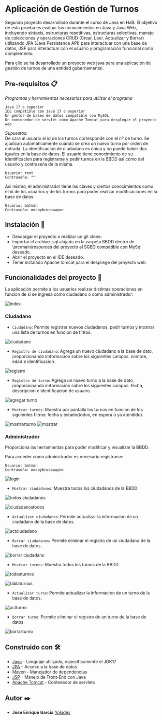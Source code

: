 # Aplicación de Gestión de Turnos

<p>Segundo proyecto desarrollado durante el curso de Java en HaB. El objetivo de esta prueba es evaluar tus conocimientos en Java y Java Web, incluyendo sintaxis, estructuras repetitivas, estructuras selectivas, manejo de colecciones y operaciones CRUD (Crear, Leer, Actualizar y Borrar) utilizando JPA (Java Persistence API)  para interactuar con una base de datos, JSP para interactuar con el usuario y programación funcional como complemento. </p>
<p>Para ello se ha desarrollado un proyecto web java para una aplicación de gestión de turnos de una entidad gubernamental.</p>

## Pre-requisitos 📋

_Programas y herramientas necesarias para utilizar el programa_

```
Java 17 o superior
IDE compatible con Java 17 o superior
Un gestor de bases de datos compatible con MySQL
Un contenedor de servlet como Apache Tomcat para desplegar el proyecto web
```
_Supuestos:_ <br>
De cara al usuario el id de los turnos corresponde con el nº de turno. Se ajudican automaticamente cuando se crea un nuevo turno por orden de entrada.
La identificacion de ciudadano es única y no puede haber dos iguales en la base de datos.
El usuario tiene conocimiento de su identificacion para registrarse y pedir turnos en la BBDD asi como del usuario y contraseña de la misma.
```
Usuario: root
Contraseña: ""
```

Así mismo, el administrador tiene las claves y ciertos conocimientos como el id de los usuarios y de los turnos para poder realizar modificaciones en la base de datos
```
Usuario: batman
Contraseña: nosoybrucewayne
```

## Instalación 🔧

- Descargar el proyecto o realizar un git clone.
- Importar el archivo .sql alojado en la carpeta BBDD dentro de \src\main\resources del proyecto al SGBD compatible con MySql deseado.
- Abrir el proyecto en el IDE deseado.
- Tener instalado Apache tomcat para el despliege del proyecto web

## Funcionalidades del proyecto :hammer:
La aplicación permite a los usuarios realizar distintas operaciones en funcion de si se ingresa como ciudadano o como administrador:

![index](https://github.com/Yokidev/GarciaSantiagoJoseEnrique_pruebatec2/assets/113154741/df0feeec-7ba6-46cc-bad4-50ce9ed98d5a)
### Ciudadano

- `Ciudadano`: Permite registrar nuevos ciudadanos, pedir turnos y mostrar una lista de turnos en funcion de filtros.

![ciudadano](https://github.com/Yokidev/GarciaSantiagoJoseEnrique_pruebatec2/assets/113154741/25775f9d-a5cb-4cc5-bf44-e7720964730d)
<br>

- `Registro de ciudadano`: Agrega un nuevo ciudadano a la base de dato, proporcionando imformacion sobre los siguientes campos: nombre, edad e identificacion.
  
![registro](https://github.com/Yokidev/GarciaSantiagoJoseEnrique_pruebatec2/assets/113154741/8de4ddb7-52ee-4acd-94ce-6b94da57c9f9)
<br>

- `Registro de turno`: Agrega un nuevo turno a la base de dato, proporcionando imformacion sobre los siguientes campos: fecha, descripcion e identificacion de usuario.

![agregar turno](https://github.com/Yokidev/GarciaSantiagoJoseEnrique_pruebatec2/assets/113154741/4923be31-9c75-47a1-9c28-880a5157562a)
<br>

- `Mostrar turnos`: Muestra por pantalla los turnos en funcion de los siguientes filtros: fecha y estado(todos, en espera o ya atendido).
  
![mostrarturno](https://github.com/Yokidev/GarciaSantiagoJoseEnrique_pruebatec2/assets/113154741/f8745464-33fb-493f-b4aa-110631b1c31e)
![mostrar](https://github.com/Yokidev/GarciaSantiagoJoseEnrique_pruebatec2/assets/113154741/30eba7a0-63a5-47c9-8c47-ff662c7db3cb)

### Administrador
Proporciona las herramientas para poder modificar y visualizar la BBDD.
<p>Para acceder como administrador es necesario registrarse:</p>

```
Usuario: batman
Contraseña: nosoybrucewayne
```

![login](https://github.com/Yokidev/GarciaSantiagoJoseEnrique_pruebatec2/assets/113154741/dcf4ee23-2bfc-433a-a891-0e05704c05e1)

- `Mostrar ciudadanos`: Muestra todos los ciudadanos de la BBDD
  
![todos ciudadanos](https://github.com/Yokidev/GarciaSantiagoJoseEnrique_pruebatec2/assets/113154741/d345f4cd-7bff-4bc3-aed6-97ac105cd063)

![ciudadanostodos](https://github.com/Yokidev/GarciaSantiagoJoseEnrique_pruebatec2/assets/113154741/dacb686a-7b9b-43a1-ad85-02c7ad5d4268)


- `Actualizar ciudadanos`: Permite actualizar la informacion de un ciudadano de la base de datos.
  
![actciudadano](https://github.com/Yokidev/GarciaSantiagoJoseEnrique_pruebatec2/assets/113154741/3a9e6b2a-1410-492a-ba7f-65c70803c7ae)

- `Borrar ciudadanos`: Permite eliminar el registro de un ciudadano de la base de datos.
  
![borrar ciudadano](https://github.com/Yokidev/GarciaSantiagoJoseEnrique_pruebatec2/assets/113154741/10b79d42-dc89-4d92-a531-67c99c7d160c)

- `Mostrar turnos`: Muestra todos los turnos de la BBDD

![todosturnos](https://github.com/Yokidev/GarciaSantiagoJoseEnrique_pruebatec2/assets/113154741/ea461efe-9299-4073-9121-82a206f98a0d)

![tablaturnos](https://github.com/Yokidev/GarciaSantiagoJoseEnrique_pruebatec2/assets/113154741/02bba9bf-909f-4271-bf00-2cb6b607956b)


- `Actualizar turno`: Permite actualizar la informacion de un turno de la base de datos.
  
![actturno](https://github.com/Yokidev/GarciaSantiagoJoseEnrique_pruebatec2/assets/113154741/bd1c951b-958e-4067-be4b-3cf7d1681938)

- `Borrar turno`: Permite eliminar el registro de un turno de la base de datos.

![borrarturno](https://github.com/Yokidev/GarciaSantiagoJoseEnrique_pruebatec2/assets/113154741/081e04c0-6064-4365-946b-2fb96d0f5d5c)


## Construido con 🛠️

* [Java](https://docs.oracle.com/en/java/javase/17/docs/api/index.html) - Lenguaje utilizado, especificamente el JDK17
* [JPA](https://www.ibm.com/docs/es/was-liberty/nd?topic=liberty-java-persistence-api-jpa) - Acceso a la base de datos
* [Maven](https://maven.apache.org/) - Manejador de dependencias
* [JSP](https://docs.oracle.com/cd/E17802_01/products/products/jsp/2.1/docs/jsp-2_1-pfd2/index.html) - Manejo de Front-End con Java
* [Apache Tomcat](https://tomcat.apache.org/) - Contenedor de servlets

## Autor ✒️
* **Jose Enrique Garcia** [Yokidev](https://github.com/Yokidev)
